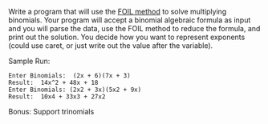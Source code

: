Write a program that will use the [FOIL method](http://www.algebrahelp.com/lessons/simplifying/foilmethod/pg2.htm) to solve multiplying binomials.  Your program will accept a binomial algebraic formula as input and you will parse the data, use the FOIL method to reduce the formula, and print out the solution.  You decide how you want to represent exponents (could use caret, or just write out the value after the variable).



Sample Run:

    Enter Binomials:  (2x + 6)(7x + 3)
    Result:  14x^2 + 48x + 18
    Enter Binomials: (2x2 + 3x)(5x2 + 9x)
    Result:  10x4 + 33x3 + 27x2

Bonus:  Support trinomials